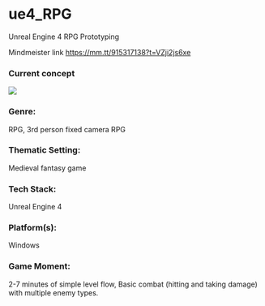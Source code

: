 # ue4_RPG
Unreal Engine 4 RPG Prototyping

Mindmeister link https://mm.tt/915317138?t=VZji2js6xe


### Current concept
![](http://ipic.su/img/img7/fs/Untitled.1497729636.png)

### Genre: 
RPG, 3rd person fixed camera RPG

### Thematic Setting: 
Medieval fantasy game

### Tech Stack: 
Unreal Engine 4

### Platform(s): 
Windows

### Game Moment:  
2-7 minutes of simple level flow, 
Basic combat (hitting and taking damage) with multiple enemy types.
